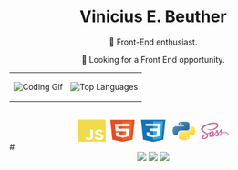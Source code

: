
<h1 align="center">Vinicius E. Beuther</h1>

<p align="center">🤖 Front-End enthusiast.</p>
<p align="center">👀 Looking for a Front End opportunity.</p>

<table align="center">
  <tr>
    <td>
      <p align="center">
        <img src="https://media.giphy.com/media/ZVik7pBtu9dNS/giphy.gif" alt="Coding Gif">
      </p>
    </td>
    <td>
      <p align="center">
        <img src="https://github-readme-stats.vercel.app/api/top-langs/?username=ViniciusBeuther&layout=compact&theme=great-gatsby" alt="Top Languages">
      </p>
    </td>
  </tr>
</table>
<div style="display: inline_block" align="center"><br>
  <img align="center" alt="Vini-Js" height="40" width="50" src="https://raw.githubusercontent.com/devicons/devicon/master/icons/javascript/javascript-plain.svg">
  <img align="center" alt="Vini-HTML" height="40" width="50" src="https://raw.githubusercontent.com/devicons/devicon/master/icons/html5/html5-original.svg">
  <img align="center" alt="Vini-CSS" height="40" width="50" src="https://raw.githubusercontent.com/devicons/devicon/master/icons/css3/css3-original.svg">
  <img align="center" alt="Vini-Python" height="40" width="50" src="https://raw.githubusercontent.com/devicons/devicon/master/icons/python/python-original.svg">
  <img align="center" alt="Vini-Python" height="40" width="50" src="https://raw.githubusercontent.com/devicons/devicon/master/icons/sass/sass-original.svg">
</div>
#
<div align="center"> 
  <a href="https://instagram.com/viniciusbeuther" target="_blank"><img src="https://img.shields.io/badge/-Instagram-%23E4405F?style=for-the-badge&logo=instagram&logoColor=white" target="_blank"></a>
  <a href = "mailto:vinicius.beuther15@gmail.com"><img src="https://img.shields.io/badge/-Gmail-%23333?style=for-the-badge&logo=gmail&logoColor=white" target="_blank"></a>
  <a href="https://www.linkedin.com/in/viniciuseduardobeuther" target="_blank"><img src="https://img.shields.io/badge/-LinkedIn-%230077B5?style=for-the-badge&logo=linkedin&logoColor=white" target="_blank"></a> 
  
</div>
